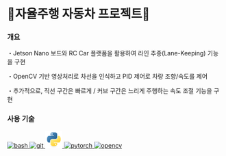 <h1>🚗자율주행 자동차 프로젝트🚙</h1>

<h3>개요</h3>
<p>・Jetson Nano 보드와 RC Car 플랫폼을 활용하여 라인 추종(Lane-Keeping) 기능을 구현</p>
<p>・OpenCV 기반 영상처리로 차선을 인식하고 PID 제어로 차량 조향/속도를 제어</p>
<p>・추가적으로, 직선 구간은 빠르게 / 커브 구간은 느리게 주행하는 속도 조절 기능을 구현</p>

<h3>사용 기술</h3>
<a href="https://www.gnu.org/software/bash/" target="_blank" rel="noreferrer"> <img src="https://www.vectorlogo.zone/logos/gnu_bash/gnu_bash-icon.svg" alt="bash" width="40" height="40"/> </a>
  <a href="https://git-scm.com/" target="_blank" rel="noreferrer"> <img src="https://www.vectorlogo.zone/logos/git-scm/git-scm-icon.svg" alt="git" width="40" height="40"/> </a>
  <a href="https://www.python.org" target="_blank" rel="noreferrer"> <img src="https://raw.githubusercontent.com/devicons/devicon/master/icons/python/python-original.svg" alt="python" width="40" height="40"/> </a>
<a href="https://pytorch.org/" target="_blank" rel="noreferrer">
  <img src="https://cdn.jsdelivr.net/gh/devicons/devicon/icons/pytorch/pytorch-original.svg" alt="pytorch" width="40" height="40"/>
</a>
<a href="https://opencv.org/" target="_blank" rel="noreferrer">
  <img src="https://upload.wikimedia.org/wikipedia/commons/3/32/OpenCV_Logo_with_text_svg_version.svg" alt="opencv" width="40" height="40"/>
</a>
